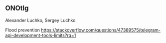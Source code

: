 ## ONOtlg

Alexander Luchko, Sergey Luchko

Flood prevention
https://stackoverflow.com/questions/47389575/telegram-api-development-tools-limits?rq=1